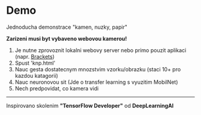 # Demo

Jednoducha demonstrace "kamen, nuzky, papir"

**Zarizeni musi byt vybaveno webovou kamerou!**

1. Je nutne zprovoznit lokalni webovy server nebo primo pouzit aplikaci (napr. [Brackets](https://brackets.io/))
2. Spust 'knp.html'
3. Nauc gesta dostatecnym mnozstvim vzorku/obrazku (staci 10+ pro kazdou katagorii)
4. Nauc neuronovou sit (Jde o transfer learning s vyuzitim MobilNet)
5. Nech predpovidat, co kamera vidi

---

Inspirovano skolenim **"TensorFlow Developer"** od **DeepLearningAI**
